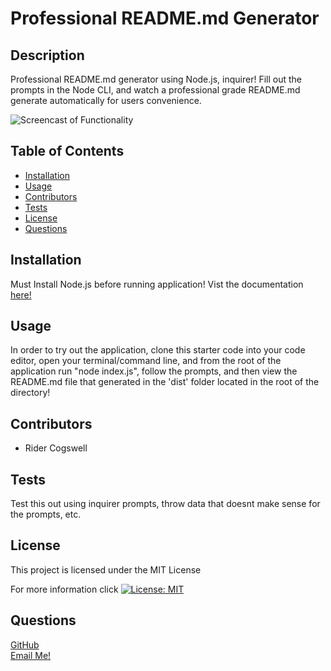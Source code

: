 # Professional README.md Generator

## Description
Professional README.md generator using Node.js, inquirer! Fill out the prompts in the Node CLI, and watch a professional grade README.md generate automatically for users convenience.

![Screencast of Functionality](screencast_readme.gif)

## Table of Contents
  - [Installation](#installation)
  - [Usage](#usage)
  - [Contributors](#contributors)
  - [Tests](#tests)
  - [License](#license)
  - [Questions](#tests)

## Installation
Must Install Node.js before running application! Vist the documentation [here!](https://docs.npmjs.com/downloading-and-installing-node-js-and-npm)

## Usage
In order to try out the application, clone this starter code into your code editor, open your terminal/command line, and from the root of the application run "node index.js", follow the prompts, and then view the README.md file that generated in the 'dist' folder located in the root of the directory!

## Contributors
* Rider Cogswell

## Tests
Test this out using inquirer prompts, throw data that doesnt make sense for the prompts, etc.

## License
  This project is licensed under the MIT License 

  For more information click [![License: MIT](https://img.shields.io/badge/License-MIT-yellow.svg)](https://opensource.org/licenses/MIT)

## Questions
[GitHub](https://github.com/RiderCogswell)  
[Email Me!](mailto:ridercogswell@gmail.com)
